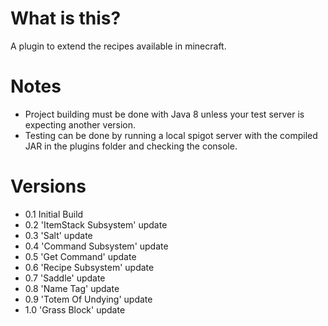 # What is this?
A plugin to extend the recipes available in minecraft.

# Notes
- Project building must be done with Java 8 unless your test server is expecting another version.
- Testing can be done by running a local spigot server with the compiled JAR in the plugins folder and checking the console.

# Versions
-  0.1 Initial Build
-  0.2 'ItemStack Subsystem' update
-  0.3 'Salt' update
-  0.4 'Command Subsystem' update
-  0.5 'Get Command' update
-  0.6 'Recipe Subsystem' update
-  0.7 'Saddle' update
-  0.8 'Name Tag' update
-  0.9 'Totem Of Undying' update
-  1.0 'Grass Block' update